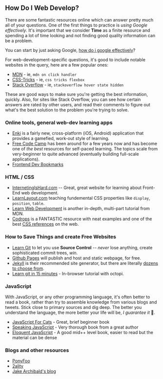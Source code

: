 ## How Do I Web Develop?

There are some fantastic resources online which can answer pretty much all of your questions. One of the
first things to practice is _using Google effectively_. It's important that we consider **Time** as a finite
resource and spending a lot of time looking and not finding good quality information can be a problem.

You can start by just asking Google, [how do i google 
effectively](https://www.google.com/webhp?sourceid=chrome-instant&ion=1&espv=2&ie=UTF-8#q=how+to+google+effectively&*)?

For web-development-specific questions, it's good to include notable websites in the query, here are a few popular ones:

- [MDN](https://developer.mozilla.org/en-US/) - ie, `mdn on click handler`
- [CSS-Tricks](https://css-tricks.com/) - ie, `css tricks flexbox`
- [Stack Overflow](http://stackoverflow.com/) - ie, `stackoverflow hover state hidden`

These are good ways to make sure you're getting the best information, quickly. Also, for sites like Stack Overflow, you can
see how certain answers are rated by other users, and read their comments to figure out what's the best solution to the problem
you're trying to solve.

### Online tools, general web-dev learning apps

- [Enki](https://www.enki.com/) is a fairly new, cross-platform (iOS, Android) application that provides a gamefied, work-out style of learning.
- [Free Code Camp](https://www.freecodecamp.com/) has been around for a few years now and has become one of _the best_ resources for self-paced learning.
The topics scale from very-beginner to quite advanced (eventually building full-scale applications).
- [Frontend Dev Bookmarks](https://github.com/dypsilon/frontend-dev-bookmarks)

### HTML / CSS

- [InternetingIsHard.com](https://internetingishard.com/) -- Great, great website for learning about Front-End web development.
- [LearnLayout.com](http://learnlayout.com/) teaching fundemental CSS properties like `display`, `position`, `table`.
- [Learn Web Development](https://developer.mozilla.org/en-US/docs/Learn) is another in-depth, multi-part tutorial from MDN.
- [Codrops](https://tympanus.net/codrops/) is a FANTASTIC resource with neat examples and one of the best [CSS 
references](https://tympanus.net/codrops/css_reference/) on the web.

### How to Save Things and create Free Websites

- [Learn Git](http://think-like-a-git.net/) to let you use **Source Control** -- _never_ lose anything, create sophisticated commit trees, _win_.
- [Github Pages](https://pages.github.com/) will publish and host and static webpage, for free.
- [Jekyll](https://jekyllrb.com/) is their recommended site generator, but there are literally [dozens to choose 
from](https://github.com/myles/awesome-static-generators).
- [Learn git in 15 minutes](https://try.github.io/levels/1/challenges/1) - In-browser tutorial with octopi.

### JavaScript

With JavaScript, or any other programming language, it's often better to read a book, rather than try to assemble knowledge from
various blogs and tweets. Stick close to primary sources and dig deep. The better you understand the language, the more better your life will be,
_I guarantee it_ :dizzy:.

- [JavaScript For Cats](http://jsforcats.com/) - Great, brief beginner book
- [Speaking JavaScript](http://speakingjs.com/) - Very thorough book from a great author
- [Eloquent JavaScript](http://eloquentjavascript.net/) - A good mid++ level book, easier to read but the material can be dense


### Blogs and other resources

- [PonyFoo](https://ponyfoo.com/)
- [2ality](http://www.2ality.com/)
- [Jake Archibald's blog](https://jakearchibald.com)


